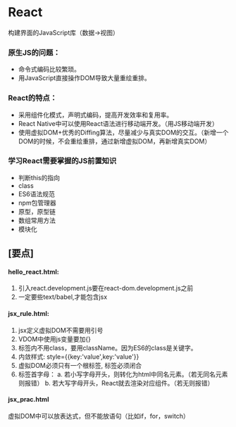 # React

构建界面的JavaScript库（数据->视图）

### 原生JS的问题： 
* 命令式编码比较繁琐。
* 用JavaScript直接操作DOM导致大量重绘重排。

### React的特点： 
* 采用组件化模式，声明式编码，提高开发效率和复用率。
* React Native中可以使用React语法进行移动端开发。（用JS移动端开发）
* 使用虚拟DOM+优秀的Diffing算法，尽量减少与真实DOM的交互。（新增一个DOM的时候，不会重绘重排，通过新增虚拟DOM，再新增真实DOM）

### 学习React需要掌握的JS前置知识
* 判断this的指向
* class
* ES6语法规范
* npm包管理器
* 原型，原型链
* 数组常用方法
* 模块化

## [要点]
#### hello_react.html:
1. 引入react.development.js要在react-dom.development.js之前
2. 一定要些text/babel,才能包含jsx

#### jsx_rule.html:
1. jsx定义虚拟DOM不需要用引号
2. VDOM中使用js变量要加{}
3. 标签内不用class，要用className。因为ES6的class是关键字。
4. 内敛样式: style={{key:'value',key:'value'}}
5. 虚拟DOM必须只有一个根标签, 标签必须闭合
6. 标签首字母：
      a. 若小写字母开头，则转化为html中同名元素。（若无同名元素则报错）
      b. 若大写字母开头，React就去渲染对应组件。（若无则报错）


#### jsx_prac.html  
虚拟DOM中可以放表达式，但不能放语句（比如if，for，switch）